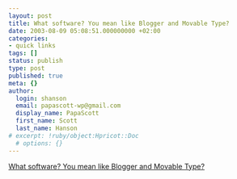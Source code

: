 ```yaml
---
layout: post
title: What software? You mean like Blogger and Movable Type?
date: 2003-08-09 05:08:51.000000000 +02:00
categories:
- quick links
tags: []
status: publish
type: post
published: true
meta: {}
author:
  login: shanson
  email: papascott-wp@gmail.com
  display_name: PapaScott
  first_name: Scott
  last_name: Hanson
# excerpt: !ruby/object:Hpricot::Doc
  # options: {}
---
```

<p><a title="Jeez, you type in a box, and press Save. What's to talk about?" href="http://www.calpundit.com/archives/001867.html">What software? You mean like Blogger and Movable Type?</a></p>
